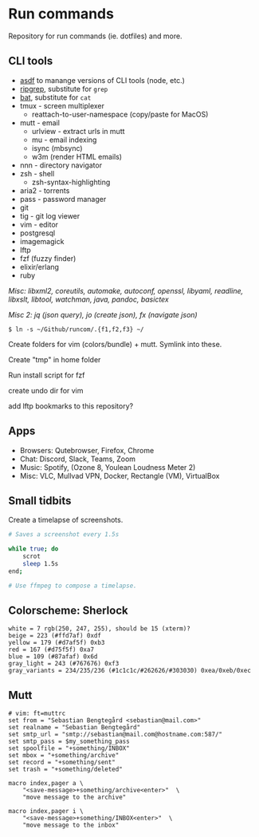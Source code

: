 # Run commands

Repository for run commands (ie. dotfiles) and more.

## CLI tools

- [asdf](https://asdf-vm.com/#/) to manange versions of CLI tools (node, etc.)
- [ripgrep](https://github.com/BurntSushi/ripgrep/), substitute for `grep`
- [bat](https://github.com/sharkdp/bat), substitute for `cat`
- tmux - screen multiplexer
    - reattach-to-user-namespace (copy/paste for MacOS)
- mutt - email
    - urlview - extract urls in mutt
    - mu - email indexing
    - isync (mbsync)
    - w3m (render HTML emails)
- nnn - directory navigator
- zsh - shell
    - zsh-syntax-highlighting
- aria2 - torrents
- pass - password manager
- git
- tig - git log viewer
- vim - editor
- postgresql
- imagemagick
- lftp
- fzf (fuzzy finder)
- elixir/erlang
- ruby

*Misc: libxml2, coreutils, automake, autoconf, openssl, libyaml, readline,
libxslt, libtool, watchman, java, pandoc, basictex*

*Misc 2: jq (json query), jo (create json), fx (navigate json)*

```
$ ln -s ~/Github/runcom/.{f1,f2,f3} ~/
```

Create folders for vim (colors/bundle) + mutt.
Symlink into these.

Create "tmp" in home folder

Run install script for fzf

create undo dir for vim

add lftp bookmarks to this repository?

## Apps

- Browsers: Qutebrowser, Firefox, Chrome
- Chat: Discord, Slack, Teams, Zoom
- Music: Spotify, (Ozone 8, Youlean Loudness Meter 2)
- Misc: VLC, Mullvad VPN, Docker, Rectangle (VM), VirtualBox

## Small tidbits

Create a timelapse of screenshots.

```bash
# Saves a screenshot every 1.5s

while true; do
    scrot
    sleep 1.5s
end;

# Use ffmpeg to compose a timelapse.
```

## Colorscheme: Sherlock

```
white = 7 rgb(250, 247, 255), should be 15 (xterm)?
beige = 223 (#ffd7af) 0xdf
yellow = 179 (#d7af5f) 0xb3
red = 167 (#d75f5f) 0xa7
blue = 109 (#87afaf) 0x6d
gray_light = 243 (#767676) 0xf3
gray_variants = 234/235/236 (#1c1c1c/#262626/#303030) 0xea/0xeb/0xec
```

## Mutt

```
# vim: ft=muttrc
set from = "Sebastian Bengtegård <sebastian@mail.com>"
set realname = "Sebastian Bengtegård"
set smtp_url = "smtp://sebastian@mail.com@hostname.com:587/"
set smtp_pass = $my_something_pass
set spoolfile = "+something/INBOX"
set mbox = "+something/archive"
set record = "+something/sent"
set trash = "+something/deleted"

macro index,pager a \
    "<save-message>+something/archive<enter>"  \
    "move message to the archive"

macro index,pager i \
    "<save-message>+something/INBOX<enter>"  \
    "move message to the inbox"
```
